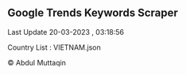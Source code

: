 

## Google Trends Keywords Scraper 
 
Last Update 20-03-2023 , 03:18:56

Country List :
VIETNAM.json



© Abdul Muttaqin 

